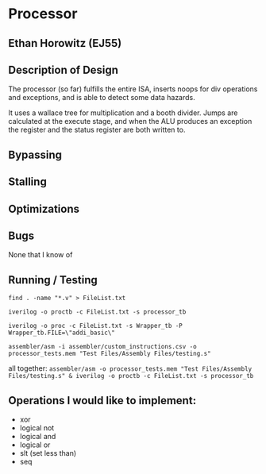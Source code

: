 # Processor
## Ethan Horowitz (EJ55)

## Description of Design

The processor (so far) fulfills the entire ISA, inserts noops for div operations and exceptions, and is able to detect some data hazards.

It uses a wallace tree for multiplication and a booth divider. Jumps are calculated at the execute stage, and when the ALU produces an exception the register and the status register are both written to.

## Bypassing

## Stalling

## Optimizations

## Bugs

None that I know of

## Running / Testing
`find . -name "*.v" > FileList.txt`

`iverilog -o proctb -c FileList.txt -s processor_tb`

`iverilog -o proc -c FileList.txt -s Wrapper_tb -P Wrapper_tb.FILE=\"addi_basic\"`

`assembler/asm -i assembler/custom_instructions.csv -o processor_tests.mem "Test Files/Assembly Files/testing.s"`

all together:
`assembler/asm -o processor_tests.mem "Test Files/Assembly Files/testing.s" & iverilog -o proctb -c FileList.txt -s processor_tb`

## Operations I would like to implement:
- xor
- logical not
- logical and
- logical or
- slt (set less than)
- seq
